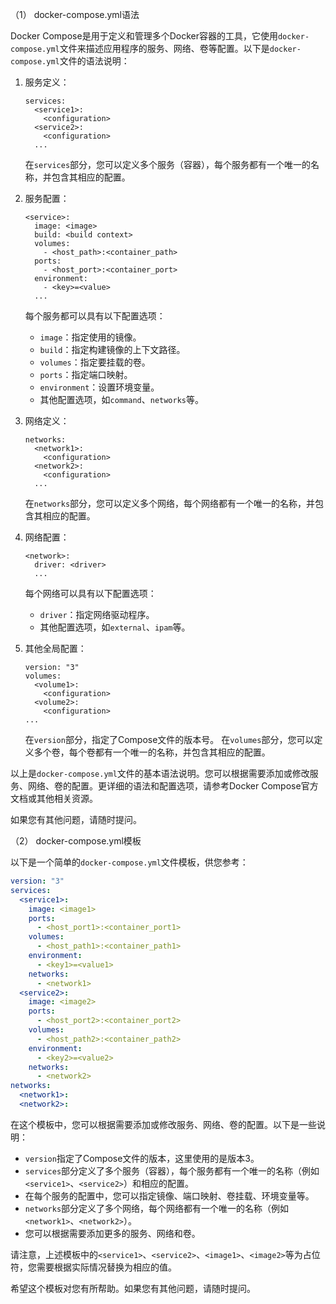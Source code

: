 （1）
docker-compose.yml语法

Docker Compose是用于定义和管理多个Docker容器的工具，它使用`docker-compose.yml`文件来描述应用程序的服务、网络、卷等配置。以下是`docker-compose.yml`文件的语法说明：

1. 服务定义：
   ```
   services:
     <service1>:
       <configuration>
     <service2>:
       <configuration>
     ...
   ```
   在`services`部分，您可以定义多个服务（容器），每个服务都有一个唯一的名称，并包含其相应的配置。

2. 服务配置：
   ```
   <service>:
     image: <image>
     build: <build context>
     volumes: 
       - <host_path>:<container_path>
     ports:
       - <host_port>:<container_port>
     environment:
       - <key>=<value>
     ...
   ```
   每个服务都可以具有以下配置选项：
   - `image`：指定使用的镜像。
   - `build`：指定构建镜像的上下文路径。
   - `volumes`：指定要挂载的卷。
   - `ports`：指定端口映射。
   - `environment`：设置环境变量。
   - 其他配置选项，如`command`、`networks`等。

3. 网络定义：
   ```
   networks:
     <network1>:
       <configuration>
     <network2>:
       <configuration>
     ...
   ```
   在`networks`部分，您可以定义多个网络，每个网络都有一个唯一的名称，并包含其相应的配置。

4. 网络配置：
   ```
   <network>:
     driver: <driver>
     ...
   ```
   每个网络可以具有以下配置选项：
   - `driver`：指定网络驱动程序。
   - 其他配置选项，如`external`、`ipam`等。

5. 其他全局配置：
   ```
   version: "3"
   volumes:
     <volume1>:
       <configuration>
     <volume2>:
       <configuration>
   ...
   ```
   在`version`部分，指定了Compose文件的版本号。
   在`volumes`部分，您可以定义多个卷，每个卷都有一个唯一的名称，并包含其相应的配置。

以上是`docker-compose.yml`文件的基本语法说明。您可以根据需要添加或修改服务、网络、卷的配置。更详细的语法和配置选项，请参考Docker Compose官方文档或其他相关资源。

如果您有其他问题，请随时提问。

（2）
docker-compose.yml模板

以下是一个简单的`docker-compose.yml`文件模板，供您参考：

```yaml
version: "3"
services:
  <service1>:
    image: <image1>
    ports:
      - <host_port1>:<container_port1>
    volumes:
      - <host_path1>:<container_path1>
    environment:
      - <key1>=<value1>
    networks:
      - <network1>
  <service2>:
    image: <image2>
    ports:
      - <host_port2>:<container_port2>
    volumes:
      - <host_path2>:<container_path2>
    environment:
      - <key2>=<value2>
    networks:
      - <network2>
networks:
  <network1>:
  <network2>:
```

在这个模板中，您可以根据需要添加或修改服务、网络、卷的配置。以下是一些说明：

- `version`指定了Compose文件的版本，这里使用的是版本3。
- `services`部分定义了多个服务（容器），每个服务都有一个唯一的名称（例如`<service1>`、`<service2>`）和相应的配置。
- 在每个服务的配置中，您可以指定镜像、端口映射、卷挂载、环境变量等。
- `networks`部分定义了多个网络，每个网络都有一个唯一的名称（例如`<network1>`、`<network2>`）。
- 您可以根据需要添加更多的服务、网络和卷。

请注意，上述模板中的`<service1>`、`<service2>`、`<image1>`、`<image2>`等为占位符，您需要根据实际情况替换为相应的值。

希望这个模板对您有所帮助。如果您有其他问题，请随时提问。















